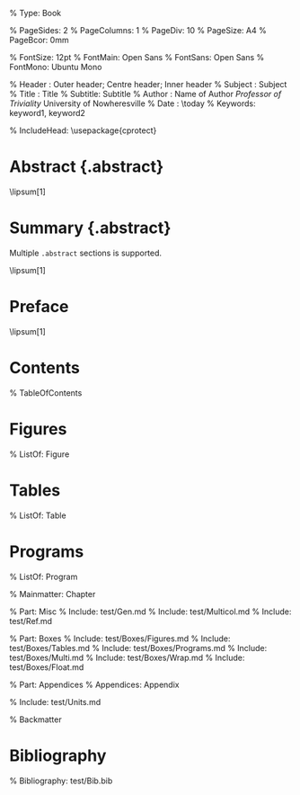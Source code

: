 % Type: Book

% PageSides: 2
% PageColumns: 1
% PageDiv: 10
% PageSize: A4
% PageBcor: 0mm

% FontSize: 12pt
% FontMain: Open Sans
% FontSans: Open Sans
% FontMono: Ubuntu Mono

% Header  : Outer header; Centre header; Inner header
% Subject : Subject
% Title   : Title
% Subtitle: Subtitle
% Author  : Name of Author
            _Professor of Triviality_
            University of Nowheresville
% Date    : \today
% Keywords: keyword1, keyword2

% IncludeHead:
  \usepackage{cprotect}

# Abstract {.abstract}

\lipsum[1]

# Summary {.abstract}

Multiple `.abstract` sections is supported.

\lipsum[1]

# Preface

\lipsum[1]

# Contents
% TableOfContents

# Figures
% ListOf: Figure
# Tables
% ListOf: Table
# Programs
% ListOf: Program

% Mainmatter: Chapter

% Part: Misc
% Include: test/Gen.md
% Include: test/Multicol.md
% Include: test/Ref.md

% Part: Boxes
% Include: test/Boxes/Figures.md
% Include: test/Boxes/Tables.md
% Include: test/Boxes/Programs.md
% Include: test/Boxes/Multi.md
% Include: test/Boxes/Wrap.md
% Include: test/Boxes/Float.md

% Part: Appendices
% Appendices: Appendix

% Include: test/Units.md

% Backmatter

# Bibliography
% Bibliography: test/Bib.bib
